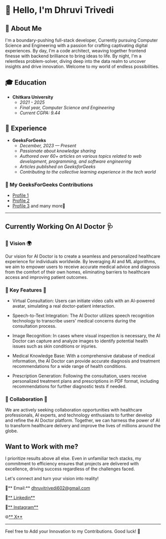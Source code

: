 # 👋 Hello, I'm Dhruvi Trivedi

## 🚀 About Me
I'm a boundary-pushing full-stack developer, Currently pursuing Computer Science and Engineering with a passion for crafting captivating digital experiences. By day, I'm a code architect, weaving together frontend finesse with backend brilliance to bring ideas to life. By night, I'm a relentless problem-solver, diving deep into the data realm to uncover insights and drive innovation. Welcome to my world of endless possibilities.

## 🎓 Education
- **Chitkara University**
  - *2021 - 2025*
  - *Final year, Computer Science and Engineering*
  - *Current CGPA: 9.44*

## 💼 Experience
- **GeeksForGeeks**
  - *December, 2023 — Present*
  - *Passionate about knowledge sharing*
  - *Authored over 60+ articles on various topics related to web development, programming, and software engineering*
  - *Articles published on GeeksforGeeks*
  - *Contributing to the collective learning experience in the tech world*

### 🫡 My GeeksForGeeks Contributions
- [Profile 1](https://auth.geeksforgeeks.org/user/dhruvitriutzm/articles)
- [Profile 2](https://auth.geeksforgeeks.org/user/dhruvi1267be21/articles)
- [Profile 3](https://auth.geeksforgeeks.org/user/dhruvitr0sgc/articles)
and many more🤫

---

## Currently Working On AI Doctor 🩺
### 🌟 Vision 🌍
Our vision for AI Doctor is to create a seamless and personalized healthcare experience for individuals worldwide. By leveraging AI and ML algorithms, we aim to empower users to receive accurate medical advice and diagnosis from the comfort of their own homes, eliminating barriers to healthcare access and improving patient outcomes.

### 🔑 Key Features 🔬
- Virtual Consultation: Users can initiate video calls with an AI-powered avatar, simulating a real doctor-patient interaction.

- Speech-to-Text Integration: The AI Doctor utilizes speech recognition technology to transcribe users' medical concerns during the consultation process.
- Image Recognition: In cases where visual inspection is necessary, the AI Doctor can capture and analyze images to identify potential health issues such as skin conditions or injuries.
- Medical Knowledge Base: With a comprehensive database of medical information, the AI Doctor can provide accurate diagnosis and treatment recommendations for a wide range of health conditions.
- Prescription Generation: Following the consultation, users receive personalized treatment plans and prescriptions in PDF format, including recommendations for further diagnostic tests if needed.
  
### 🤝 Collaboration 🌟
We are actively seeking collaboration opportunities with healthcare professionals, AI experts, and technology enthusiasts to further develop and refine the AI Doctor platform. Together, we can harness the power of AI to transform healthcare delivery and improve the lives of millions around the globe.



## **Want to Work with me?**
I prioritize results above all else. Even in unfamiliar tech stacks, my commitment to efficiency ensures that projects are delivered with excellence, driving success regardless of the challenges faced.

Let's connect and turn your vision into reality!

 📩** Email:** dhruvitrivedi602@gmail.com

 🤝[** Linkedin**](https://www.linkedin.com/in/dhruvi-trivedi-696ba2228/)

 🤳[** Instagram**](https://www.instagram.com/602_dhruviii)

 🌐[** X**](https://twitter.com/dhruvitriv63548)


---

Feel free to Add your Innovation to my Contributions. Good luck! 🌟
